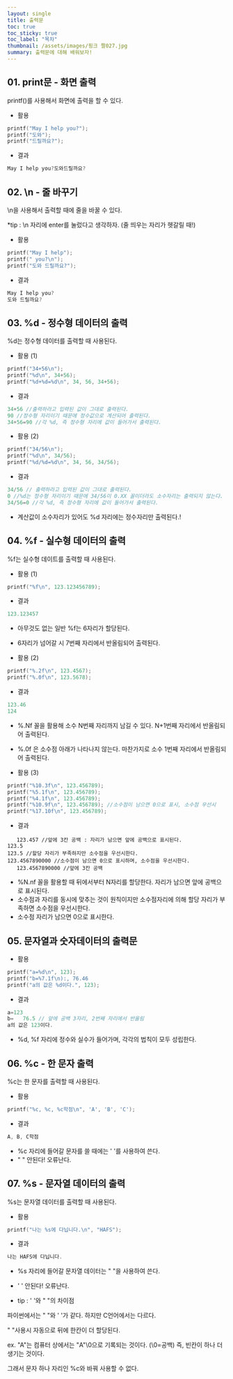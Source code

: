 ```yaml
---
layout: single
title: 출력문
toc: true
toc_sticky: true
toc_label: "목차"
thumbnail: /assets/images/핑크 짤027.jpg
summary: 출력문에 대해 배워보자!
---
```


## 01. print문 - 화면 출력

printf()를 사용해서 화면에 출력을 할 수 있다.

* 활용
~~~c
printf("May I help you?");
printf("도와");
printf("드릴까요?");
~~~

* 결과
~~~c
May I help you?도와드릴까요?
~~~

## 02. \n - 줄 바꾸기

\n을 사용해서 출력할 때에 줄을 바꿀 수 있다.

*tip : \n 자리에 enter를 눌렀다고 생각하자. (줄 띄우는 자리가 헷갈릴 때!)

* 활용
~~~c
printf("May I help");
printf(" you?\n");
printf("도와 드릴까요?");
~~~

* 결과
~~~c
May I help you?
도와 드릴까요?
~~~

## 03. %d - 정수형 데이터의 출력

%d는 정수형 데이터를 출력할 때 사용된다.

* 활용 (1)
~~~c
printf("34+56\n");
printf("%d\n", 34+56);
printf("%d+%d=%d\n", 34, 56, 34+56);
~~~

* 결과
~~~c
34+56 //출력하라고 입력된 값이 그대로 출력된다.
90 //정수형 자리이기 때문에 정수값으로 계산되어 출력된다.
34+56=90 //각 %d, 즉 정수형 자리에 값이 들어가서 출력된다.
~~~

* 활용 (2)
~~~c
printf("34/56\n");
printf("%d\n", 34/56);
printf("%d/%d=%d\n", 34, 56, 34/56);
~~~

* 결과
~~~c
34/56 // 출력하라고 입력된 값이 그대로 출력된다.
0 //%d는 정수형 자리이기 때문에 34/56이 0.XX 꼴이더라도 소수자리는 출력되지 않는다.
34/56=0 //각 %d, 즉 정수형 자리에 값이 들어가서 출력된다.
~~~
* 계산값이 소수자리가 있어도 %d 자리에는 정수자리만 출력된다.!


## 04. %f - 실수형 데이터의 출력

%f는 실수형 데이트를 출력할 때 사용된다.

* 활용 (1)
~~~c
printf("%f\n", 123.123456789);
~~~

* 결과
~~~c
123.123457
~~~
* 아무것도 없는 일반 %f는 6자리가 할당된다.
* 6자리가 넘어갈 시 7번째 자리에서 반올림되어 출력된다.

* 활용 (2)
~~~c
printf("%.2f\n", 123.4567);
printf("%.0f\n", 123.5678);
~~~

* 결과
~~~c
123.46
124
~~~
* %.Nf 꼴을 활용해 소수 N번째 자리까지 남길 수 있다. N+1번째 자리에서 반올림되어 출력된다.
* %.0f 은 소수점 아래가 나타나지 않는다. 마찬가지로 소수 1번째 자리에서 반올림되어 출력된다.

* 활용 (3)
~~~c
printf("%10.3f\n", 123.456789);
printf("%5.1f\n", 123.456789); 
printf("%4.1f\n", 123.456789);
printf("%10.9f\n", 123.456789); //소수점이 남으면 0으로 표시, 소수점 우선시
printf("%17.10f\n", 123.456789);
~~~

* 결과
~~~
   123.457 //앞에 3칸 공백 : 자리가 남으면 앞에 공백으로 표시된다.
123.5
123.5 //할당 자리가 부족하지만 소수점을 우선시한다.
123.4567890000 //소수점이 남으면 0으로 표시하며, 소수점을 우선시한다.
   123.4567890000 //앞에 3칸 공백
~~~
* %N.nf 꼴을 활용할 때 뒤에서부터 N자리를 할당한다. 자리가 남으면 앞에 공백으로 표시된다.
* 소수점과 자리를 동시에 맞추는 것이 원칙이지만 소수점자리에 의해 할당 자리가 부족하면 소수점을 우선시한다.
* 소수점 자리가 남으면 0으로 표시한다.

## 05. 문자열과 숫자데이터의 출력문

* 활용
~~~c
printf("a=%d\n", 123);
printf("b=%7.1f\n):, 76.46
printf("a의 값은 %d이다.", 123);
~~~


* 결과
~~~c
a=123
b=   76.5 // 앞에 공백 3자리, 2번째 자리에서 반올림
a의 값은 123이다.
~~~
* %d, %f 자리에 정수와 실수가 들어가며, 각각의 법칙이 모두 성립한다.

## 06. %c - 한 문자 출력

%c는 한 문자를 출력할 때 사용된다.

* 활용
~~~c
printf("%c, %c, %c학점\n", 'A', 'B', 'C');
~~~

* 결과
~~~c
A, B, C학점
~~~
* %c 자리에 들어갈 문자를 쓸 때에는 ' '를 사용하여 쓴다.
* " " 안된다! 오류난다.

## 07. %s - 문자열 데이터의 출력

%s는 문자열 데이터를 출력할 때 사용된다.

* 활용
~~~c
printf("나는 %s에 다닙니다.\n", "HAFS");
~~~

* 결과
~~~c
나는 HAFS에 다닙니다.
~~~
* %s 자리에 들어갈 문자열 데이터는 \" \"을 사용하여 쓴다.
* ' ' 안된다! 오류난다.


* tip : ' '와 " "의 차이점

파이썬에서는 " "와 ' '가 같다. 하지만 C언어에서는 다르다.
  
" "사용시 자동으로 뒤에 한칸이 더 할당된다. 
  
ex. "A"는 컴퓨터 상에서는 "A"\0으로 기록되는 것이다. (\0=공백) 즉, 빈칸이 하나 더 생기는 것이다.
  
그래서 문자 하나 자리인 %c와 바꿔 사용할 수 없다.

